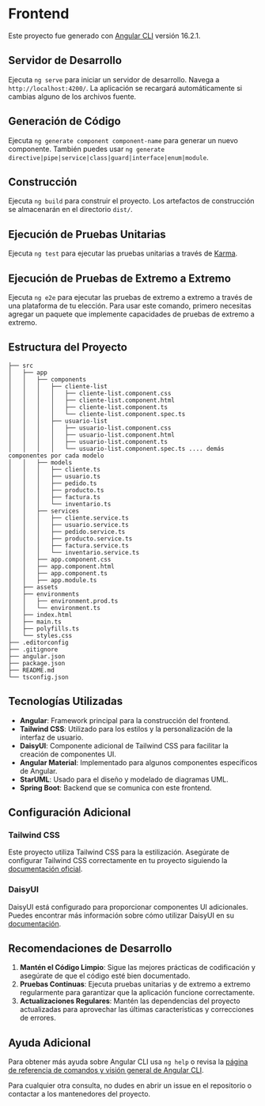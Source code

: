 # Frontend

Este proyecto fue generado con [Angular CLI](https://github.com/angular/angular-cli) versión 16.2.1.

## Servidor de Desarrollo

Ejecuta `ng serve` para iniciar un servidor de desarrollo. Navega a `http://localhost:4200/`. La aplicación se recargará automáticamente si cambias alguno de los archivos fuente.

## Generación de Código

Ejecuta `ng generate component component-name` para generar un nuevo componente. También puedes usar `ng generate directive|pipe|service|class|guard|interface|enum|module`.

## Construcción

Ejecuta `ng build` para construir el proyecto. Los artefactos de construcción se almacenarán en el directorio `dist/`.

## Ejecución de Pruebas Unitarias

Ejecuta `ng test` para ejecutar las pruebas unitarias a través de [Karma](https://karma-runner.github.io).

## Ejecución de Pruebas de Extremo a Extremo

Ejecuta `ng e2e` para ejecutar las pruebas de extremo a extremo a través de una plataforma de tu elección. Para usar este comando, primero necesitas agregar un paquete que implemente capacidades de pruebas de extremo a extremo.

## Estructura del Proyecto

```plaintext
├── src
│   ├── app
│   │   ├── components
│   │   │   ├── cliente-list
│   │   │   │   ├── cliente-list.component.css
│   │   │   │   ├── cliente-list.component.html
│   │   │   │   ├── cliente-list.component.ts
│   │   │   │   └── cliente-list.component.spec.ts
│   │   │   ├── usuario-list
│   │   │   │   ├── usuario-list.component.css
│   │   │   │   ├── usuario-list.component.html
│   │   │   │   ├── usuario-list.component.ts
│   │   │   │   └── usuario-list.component.spec.ts .... demás componentes por cada modelo
│   │   ├── models
│   │   │   ├── cliente.ts
│   │   │   ├── usuario.ts
│   │   │   ├── pedido.ts
│   │   │   ├── producto.ts
│   │   │   ├── factura.ts
│   │   │   └── inventario.ts
│   │   ├── services
│   │   │   ├── cliente.service.ts
│   │   │   ├── usuario.service.ts
│   │   │   ├── pedido.service.ts
│   │   │   ├── producto.service.ts
│   │   │   ├── factura.service.ts
│   │   │   └── inventario.service.ts
│   │   ├── app.component.css
│   │   ├── app.component.html
│   │   ├── app.component.ts
│   │   ├── app.module.ts
│   ├── assets
│   ├── environments
│   │   ├── environment.prod.ts
│   │   └── environment.ts
│   ├── index.html
│   ├── main.ts
│   ├── polyfills.ts
│   └── styles.css
├── .editorconfig
├── .gitignore
├── angular.json
├── package.json
├── README.md
└── tsconfig.json

```

## Tecnologías Utilizadas

- **Angular**: Framework principal para la construcción del frontend.
- **Tailwind CSS**: Utilizado para los estilos y la personalización de la interfaz de usuario.
- **DaisyUI**: Componente adicional de Tailwind CSS para facilitar la creación de componentes UI.
- **Angular Material**: Implementado para algunos componentes específicos de Angular.
- **StarUML**: Usado para el diseño y modelado de diagramas UML.
- **Spring Boot**: Backend que se comunica con este frontend.

## Configuración Adicional

### Tailwind CSS

Este proyecto utiliza Tailwind CSS para la estilización. Asegúrate de configurar Tailwind CSS correctamente en tu proyecto siguiendo la [documentación oficial](https://tailwindcss.com/docs).

### DaisyUI

DaisyUI está configurado para proporcionar componentes UI adicionales. Puedes encontrar más información sobre cómo utilizar DaisyUI en su [documentación](https://daisyui.com/docs).

## Recomendaciones de Desarrollo

1. **Mantén el Código Limpio**: Sigue las mejores prácticas de codificación y asegúrate de que el código esté bien documentado.
2. **Pruebas Continuas**: Ejecuta pruebas unitarias y de extremo a extremo regularmente para garantizar que la aplicación funcione correctamente.
3. **Actualizaciones Regulares**: Mantén las dependencias del proyecto actualizadas para aprovechar las últimas características y correcciones de errores.

## Ayuda Adicional

Para obtener más ayuda sobre Angular CLI usa `ng help` o revisa la [página de referencia de comandos y visión general de Angular CLI](https://angular.io/cli).

Para cualquier otra consulta, no dudes en abrir un issue en el repositorio o contactar a los mantenedores del proyecto.
